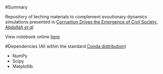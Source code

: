 #Summary

Repository of teching materials to complement evoutionary dynamics simulations presented in [Corruption Drives the Emergence of Civil Society, Abdullah _et al_](http://arxiv.org/pdf/1307.6646.pdf)

View notebook online [here](http://nbviewer.ipython.org/github/alexrutherford/evo_dynamics/blob/master/evolutionary_dynamics.ipynb)

#Dependencies
(All within the standard [Conda distribution](http://continuum.io/downloads))


* NumPy
* Scipy
* Matplotlib

